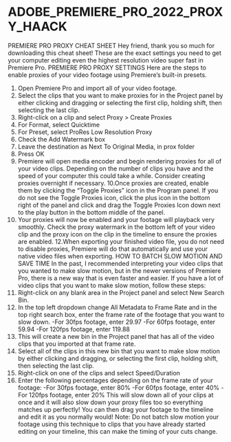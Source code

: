 # ADOBE_PREMIERE_PRO_2022_PROXY_HAACK

PREMIERE PRO PROXY CHEAT SHEET
Hey friend, thank you so much for downloading this cheat sheet! These are the exact
settings you need to get your computer editing even the highest resolution video super
fast in Premiere Pro.
PREMIERE PRO PROXY SETTINGS
Here are the steps to enable proxies of your video footage using Premiere’s built-in
presets.
1. Open Premiere Pro and import all of your video footage.
2. Select the clips that you want to make proxies for in the Project panel by either
clicking and dragging or selecting the first clip, holding shift, then selecting the
last clip.
3. Right-click on a clip and select Proxy > Create Proxies
4. For Format, select Quicktime
5. For Preset, select ProRes Low Resolution Proxy
6. Check the Add Watermark box
7. Leave the destination as Next To Original Media, in prox folder
8. Press OK
9. Premiere will open media encoder and begin rendering proxies for all of your
video clips. Depending on the number of clips you have and the speed of your
computer this could take a while. Consider creating proxies overnight if
necessary.
10.Once proxies are created, enable them by clicking the “Toggle Proxies” icon in
the Program panel. If you do not see the Toggle Proxies icon, click the plus icon
in the bottom right of the panel and click and drag the Toggle Proxies Icon down
next to the play button in the bottom middle of the panel.
11. Your proxies will now be enabled and your footage will playback very smoothly.
Check the proxy watermark in the bottom left of your video clip and the proxy
icon on the clip in the timeline to ensure the proxies are enabled.
12.When exporting your finished video file, you do not need to disable proxies,
Premiere will do that automatically and use your native video files when
exporting.
HOW TO BATCH SLOW MOTION AND SAVE TIME
In the past, I recommended interpreting your video clips that you wanted to make slow
motion, but in the newer versions of Premiere Pro, there is a new way that is even faster
and easier.
If you have a lot of video clips that you want to make slow motion, follow these steps:
1. Right-click on any blank area in the Project panel and select New Search Bin.
2. In the top left dropdown change All Metadata to Frame Rate and in the top right
search box, enter the frame rate of the footage that you want to slow down.
-For 30fps footage, enter 29.97
-For 60fps footage, enter 59.94
-For 120fps footage, enter 119.88
3. This will create a new bin in the Project panel that has all of the video clips that
you imported at that frame rate.
4. Select all of the clips in this new bin that you want to make slow motion by either
clicking and dragging, or selecting the first clip, holding shift, then selecting the
last clip.
5. Right-click on one of the clips and select Speed/Duration
6. Enter the following percentages depending on the frame rate of your footage:
-For 30fps footage, enter 80%
-For 60fps footage, enter 40%
-For 120fps footage, enter 20%
This will slow down all of your clips at once and it will also slow down your proxy files
too so everything matches up perfectly! You can then drag your footage to the timeline
and edit it as you normally would!
Note: Do not batch slow motion your footage using this technique to clips that you have
already started editing on your timeline, this can make the timing of your cuts change.
